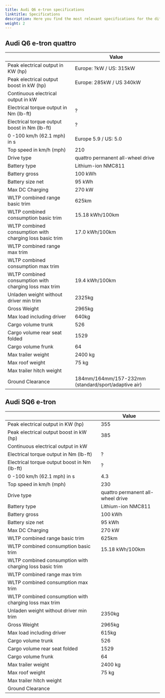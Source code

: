 ```yaml
---
title: Audi Q6 e-tron specifications
linktitle: Specifications
description: Here you find the most relevant specifications for the different Q8 e-tron variants. Everything from range, top speed, battery size and trailer capacity.
weight: 2
---
```


## Audi Q6 e-tron quattro

<table class="table table-striped border">
    <thead>
        <tr>
            <th>
            </th>
            <th>Value
            </th>
        </tr>
    </thead>
    <tbody>
        <tr>
            <td>Peak electrical output in KW (hp)</td>
            <td>Europe: ?kW / US: 315kW  </td>
        </tr>
        <tr>
            <td>Peak electrical output boost in kW (hp)</td>
            <td>Europe: 285kW / US 340kW </td>
        </tr>
        <tr>
            <td>Continuous electrical output in kW</td>
            <td></td>
        </tr>
        <tr>
            <td>Electrical torque output in Nm (lb-ft) </td>
            <td>?</td>
        </tr>
        <tr>
            <td>Electrical torque output boost in Nm (lb-ft) </td>
            <td>?</td>
        </tr>
        <tr>
            <td>0 -100 km/h (62.1 mph) in s </td>
            <td>Europe 5.9 / US: 5.0</td>
        </tr>
        <tr>
            <td>Top speed in km/h (mph)</td>
            <td>210</td>
        </tr>
        <tr>
            <td>Drive type </td>
            <td>quattro permanent all-wheel drive</td>
        </tr>
        <tr>
            <td>Battery type</td>
            <td>Lithium-ion NMC811</td>
        </tr>
        <tr>
            <td>Battery gross</td>
            <td>100 kWh</td>
        </tr>
        <tr>
            <td>Battery size net</td>
            <td>95 kWh</td>
        </tr>
        <tr>
            <td>Max DC Charging </td>
            <td>270 kW</td>
        </tr>
        <tr>
            <td>WLTP combined range basic trim </td>
            <td>625km</td>
        </tr>
        <tr>
            <td>WLTP combined consumption basic trim </td>
            <td>15.18 kWh/100km</td>
        </tr>
        <tr>
            <td>WLTP combined consumption with charging loss basic trim</td>
            <td>17.0 kWh/100km</td>
        </tr>
        <tr>
            <td>WLTP combined range max trim</td>
            <td></td>
        </tr>
        <tr>
            <td>WLTP combined consumption max trim   </td>
            <td></td>
        </tr>
        <tr>
            <td>WLTP combined consumption with charging loss max trim</td>
            <td>19.4 kWh/100km</td>
        </tr>
        <tr>
            <td>Unladen weight without driver min trim </td>
            <td>2325kg</td>
        </tr>
        <tr>
            <td>Gross Weight </td>
            <td>2965kg</td>
        </tr>
        <tr>
            <td>Max load including driver </td>
            <td>640kg</td>
        </tr>
        <tr>
            <td>Cargo volume trunk</td>
            <td>526</td>
        </tr>
        <tr>
            <td>Cargo volume rear seat folded</td>
            <td>1529</td>
        </tr>
        <tr>
            <td>Cargo volume frunk</td>
            <td>64</td>
        </tr>
        <tr>
            <td>Max trailer weight</td>
            <td>2400 kg</td>
        </tr>
        <tr>
            <td>Max roof weight</td>
            <td>75 kg</td>
        </tr>
        <tr>
            <td>Max trailer hitch weight</td>
            <td></td>
        </tr>
         <tr>
            <td>Ground Clearance</td>
            <td>184mm/164mm/157-232mm (standard/sport/adaptive air)</td>
        </tr>
    </tbody>
</table>

## Audi SQ6 e-tron 


<table class="table table-striped border">
    <thead>
        <tr>
            <th>
            </th>
            <th>Value
            </th>
        </tr>
    </thead>
    <tbody>
        <tr>
            <td>Peak electrical output in KW (hp)</td>
            <td>355 </td>
        </tr>
        <tr>
            <td>Peak electrical output boost in kW (hp)</td>
            <td>385</td>
        </tr>
        <tr>
            <td>Continuous electrical output in kW</td>
            <td></td>
        </tr>
        <tr>
            <td>Electrical torque output in Nm (lb-ft) </td>
            <td>?</td>
        </tr>
        <tr>
            <td>Electrical torque output boost in Nm (lb-ft) </td>
            <td>?</td>
        </tr>
        <tr>
            <td>0 -100 km/h (62.1 mph) in s </td>
            <td>4.3</td>
        </tr>
        <tr>
            <td>Top speed in km/h (mph)</td>
            <td>230</td>
        </tr>
        <tr>
            <td>Drive type </td>
            <td>quattro permanent all-wheel drive</td>
        </tr>
        <tr>
            <td>Battery type</td>
            <td>Lithium-ion NMC811</td>
        </tr>
        <tr>
            <td>Battery gross</td>
            <td>100 kWh</td>
        </tr>
        <tr>
            <td>Battery size net</td>
            <td>95 kWh</td>
        </tr>
        <tr>
            <td>Max DC Charging </td>
            <td>270 kW</td>
        </tr>
        <tr>
            <td>WLTP combined range basic trim </td>
            <td>625km</td>
        </tr>
        <tr>
            <td>WLTP combined consumption basic trim </td>
            <td>15.18 kWh/100km</td>
        </tr>
        <tr>
            <td>WLTP combined consumption with charging loss basic trim</td>
            <td></td>
        </tr>
        <tr>
            <td>WLTP combined range max trim</td>
            <td></td>
        </tr>
        <tr>
            <td>WLTP combined consumption max trim   </td>
            <td></td>
        </tr>
        <tr>
            <td>WLTP combined consumption with charging loss max trim</td>
            <td></td>
        </tr>
         <tr>
            <td>Unladen weight without driver min trim </td>
            <td>2350kg</td>
        </tr>
        <tr>
            <td>Gross Weight </td>
            <td>2965kg</td>
        </tr>
        <tr>
            <td>Max load including driver </td>
            <td>615kg</td>
        </tr>
        <tr>
            <td>Cargo volume trunk</td>
            <td>526</td>
        </tr>
        <tr>
            <td>Cargo volume rear seat folded</td>
            <td>1529</td>
        </tr>
        <tr>
            <td>Cargo volume frunk</td>
            <td>64</td>
        </tr>
        <tr>
            <td>Max trailer weight</td>
            <td>2400 kg</td>
        </tr>
        <tr>
            <td>Max roof weight</td>
            <td>75 kg</td>
        </tr>
        <tr>
            <td>Max trailer hitch weight</td>
            <td></td>
        </tr>
         <tr>
            <td>Ground Clearance</td>
            <td></td>
        </tr>
    </tbody>
</table>
